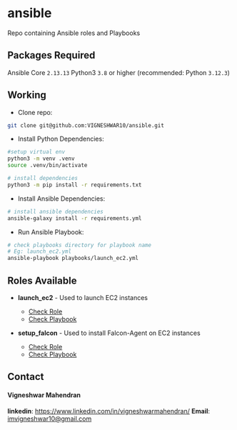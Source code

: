 # ansible
Repo containing Ansible roles and Playbooks

## Packages Required
Ansible Core `2.13.13`
Python3 `3.8` or higher (recommended: Python `3.12.3`)

## Working
* Clone repo:
```sh
git clone git@github.com:VIGNESHWAR10/ansible.git
```
* Install Python Dependencies:
```sh
#setup virtual env
python3 -m venv .venv
source .venv/bin/activate

# install dependencies
python3 -m pip install -r requirements.txt
```
* Install Ansible Dependencies:
```sh
# install ansible dependencies
ansible-galaxy install -r requirements.yml
```

* Run Ansible Playbook:
```sh
# check playbooks directory for playbook name
# Eg: launch_ec2.yml
ansible-playbook playbooks/launch_ec2.yml
```

## Roles Available

* <b>launch_ec2</b> - Used to launch EC2 instances
  * [Check Role](roles/launch_ec2/README.md) 
  * [Check Playbook](playbooks/launch_ec2.yml)

* <b>setup_falcon</b> - Used to install Falcon-Agent on EC2 instances 
  * [Check Role](roles/setup_falcon/README.md) 
  * [Check Playbook](playbooks/setup_falcon.yml)

## Contact

#### Vigneshwar Mahendran 
<b>linkedin</b>: https://www.linkedin.com/in/vigneshwarmahendran/
<b>Email</b>: imvigneshwar10@gmail.com